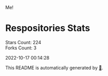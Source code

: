 Me!

# Respositories Stats
Stars Count: 224  
Forks Count: 3

2022-10-17 00:14:28  

This README is automatically generated by [🐰](https://github.com/rnitta/rnitta).
